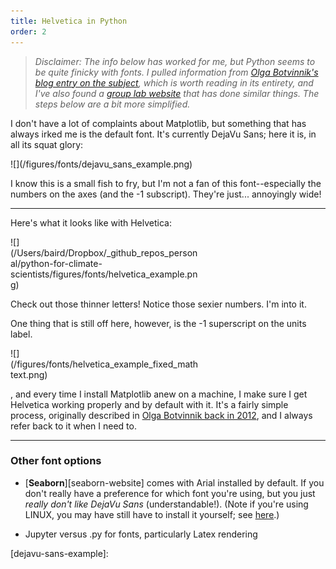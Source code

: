 ```yaml
---
title: Helvetica in Python
order: 2
---
```


> *Disclaimer: The info below has worked for me, but Python seems to be quite finicky with fonts.  I pulled information from [Olga Botvinnik's blog entry on the subject][olga-blog-entry], which is worth reading in its entirety, and I've also found a [group lab website][chang-lab-helvetica] that has done similar things.  The steps below are a bit more simplified.*

I don't have a lot of complaints about Matplotlib, but something that has always irked me is the default font.  It's currently DejaVu Sans; here it is, in all its squat glory:

<div style="width:60%">![](/figures/fonts/dejavu_sans_example.png)</div>

I know this is a small fish to fry, but I'm not a fan of this font--especially the numbers on the axes (and the -1 subscript).  They're just... annoyingly wide!

---

Here's what it looks like with Helvetica:

<div style="width:60%">![](/Users/baird/Dropbox/_github_repos_personal/python-for-climate-scientists/figures/fonts/helvetica_example.png)</div>

Check out those thinner letters!  Notice those sexier numbers.  I'm into it.

One thing that is still off here, however, is the -1 superscript on the units label.

<div style="width:60%">![](/figures/fonts/helvetica_example_fixed_mathtext.png)</div>

, and every time I install Matplotlib anew on a machine, I make sure I get Helvetica working properly and by default with it.  It's a fairly simple process, originally described in [Olga Botvinnik back in 2012][olga-blog-entry], and I always refer back to it when I need to.

---

### Other font options

* [**Seaborn**][seaborn-website] comes with Arial installed by default.  If you don't really have a preference for which font you're using, but you just *really don't like DejaVu Sans* (understandable!).  (Note if you're using LINUX, you may have still have to install it yourself; see [here][font-seaborn-stackoverflow].)

* Jupyter versus .py for fonts, particularly Latex rendering

[olga-blog-entry]: https://github.com/olgabot/sciencemeetproductivity.tumblr.com/blob/master/posts/2012/11/how-to-set-helvetica-as-the-default-sans-serif-font-in.md

[chang-lab-helvetica]: http://www.claridgechang.net/blog/how-to-use-custom-fonts-in-matplotlib

[seaborn-wesite]: https://seaborn.pydata.org/

[font-seaborn-stackoverflow]: https://stackoverflow.com/questions/20753782/default-fonts-in-seaborn-statistical-data-visualization-in-ipython

[dejavu-sans-example]:
